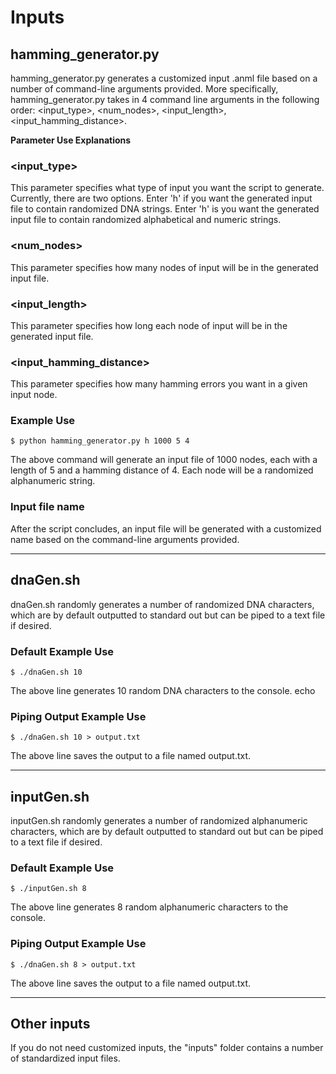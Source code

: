 # **Inputs**

## **hamming_generator.py**
hamming_generator.py generates a customized input .anml file based on a number of command-line arguments provided. More specifically,
hamming_generator.py takes in 4 command line arguments in the following order:
<input_type>, <num_nodes>, <input_length>, <input_hamming_distance>.

**Parameter Use Explanations**
### <input_type>
This parameter specifies what type of input you want the script to generate. Currently, there are two options. Enter 'h' if you want the generated input file to contain randomized DNA strings. Enter 'h' is you want the generated input file to contain randomized alphabetical and numeric strings.

### <num_nodes>
This parameter specifies how many nodes of input will be in the generated input file.

### <input_length>
This parameter specifies how long each node of input will be in the generated input file.

### <input_hamming_distance>
This parameter specifies how many hamming errors you want in a given input node.

### Example Use
```
$ python hamming_generator.py h 1000 5 4
```
The above command will generate an input file of 1000 nodes, each with a length of 5 and a hamming distance of 4. Each node will be a randomized alphanumeric string.

### Input file name
After the script concludes, an input file will be generated with a customized name based on the command-line arguments provided.

---

## **dnaGen.sh**
dnaGen.sh randomly generates a number of randomized DNA characters, which are by default outputted to standard out but can be piped to a text file if desired.

### Default Example Use 
 ```
 $ ./dnaGen.sh 10
```
The above line generates 10 random DNA characters to the console.
    echo

### Piping Output Example Use
```
$ ./dnaGen.sh 10 > output.txt
```
The above line saves the output to a file named output.txt.

---

## **inputGen.sh**
inputGen.sh randomly generates a number of randomized alphanumeric characters, which are by default outputted to standard out but can be piped to a text file if desired.

### Default Example Use 
 ```
 $ ./inputGen.sh 8
```
The above line generates 8 random alphanumeric characters to the console.

### Piping Output Example Use
```
$ ./dnaGen.sh 8 > output.txt
```
The above line saves the output to a file named output.txt.

---

## **Other inputs**
If you do not need customized inputs, the "inputs" folder contains a number of standardized input files.
